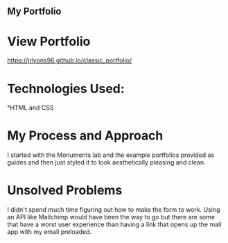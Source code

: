 ## My Portfolio
# View Portfolio
https://jrlyons96.github.io/classic_portfolio/

# Technologies Used:
°HTML and CSS

# My Process and Approach
I started with the Monuments lab and the example portfolios provided as guides and then just styled it to look aesthetically pleasing and clean.

# Unsolved Problems
I didn't spend much time figuring out how to make the form to work. Using an API like Mailchimp would have been the way to go but there are some that have a worst user experience than having a link that opens up the mail app with my email preloaded.
